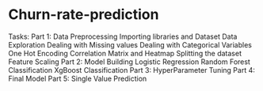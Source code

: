 # Churn-rate-prediction


Tasks:
Part 1: Data Preprocessing
        Importing libraries and Dataset
        Data Exploration
        Dealing with Missing values
        Dealing with Categorical Variables
        One Hot Encoding
        Correlation Matrix and Heatmap
        Splitting the dataset
        Feature Scaling
Part 2: Model Building
        Logistic Regression
        Random Forest Classification
        XgBoost Classification
Part 3: HyperParameter Tuning
Part 4: Final Model
Part 5: Single Value Prediction
